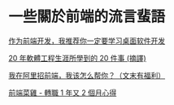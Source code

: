 # 一些關於前端的流言蜚語

[作为前端开发，我推荐你一定要学习桌面软件开发](https://juejin.cn/post/7208732059464384549)

[20 年軟體工程生涯所學到的 20 件事 (摘譯)](https://blog.gcos.me/post/2022-04-03_20-things-ive-learned-in-my-20-years-as-a-software-engineer/)

[我在阿里招前端，我该怎么帮你？（文末有福利）](https://mp.weixin.qq.com/s?__biz=MzA5MjQwMzQyNw==&mid=2650745461&idx=1&sn=eee04a825483aa9187b4e5f52b20b2fe&scene=21#wechat_redirect)

[前端菜雞 - 轉職 1 年又 2 個月心得](https://blog.errorbaker.tw/posts/benben/10-one-year-and-two-month-experience/)